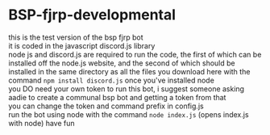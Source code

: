 # BSP-fjrp-developmental
this is the test version of the bsp fjrp bot  
it is coded in the javascript discord.js library  
node js and discord.js are required to run the code, the first of which can be installed off the node.js website, and the second of which should be installed in the same directory as all the files you download here with the command `npm install discord.js` once you've installed node  
you DO need your own token to run this bot, i suggest someone asking aadie to create a communal bsp bot and getting a token from that  
you can change the token and command prefix in config.js  
run the bot using node with the command `node index.js` (opens index.js with node)
have fun
